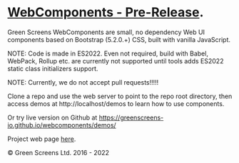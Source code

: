 # [WebComponents - Pre-Release](https://webcomponents.greenscreens.ltd/).
 
Green Screens WebComponents are small, no dependency Web UI components based on Bootstrap (5.2.0.+) CSS, built with vanilla JavaScript.
 
NOTE: Code is made in ES2022. Even not required, build with Babel, WebPack, Rollup etc. are currently not supported until tools adds ES2022 static class initializers support.  
 
NOTE: Currently, we do not accept pull requests!!!!!
 
Clone a repo and use the web server to point to the repo root directory, then access demos at http://localhost/demos to learn how to use components.

Or try live version on Github at https://greenscreens-io.github.io/webcomponents/demos/
 
Project web page [here](https://webcomponents.greenscreens.ltd/).
 
&copy; Green Screens Ltd. 2016 - 2022
 
